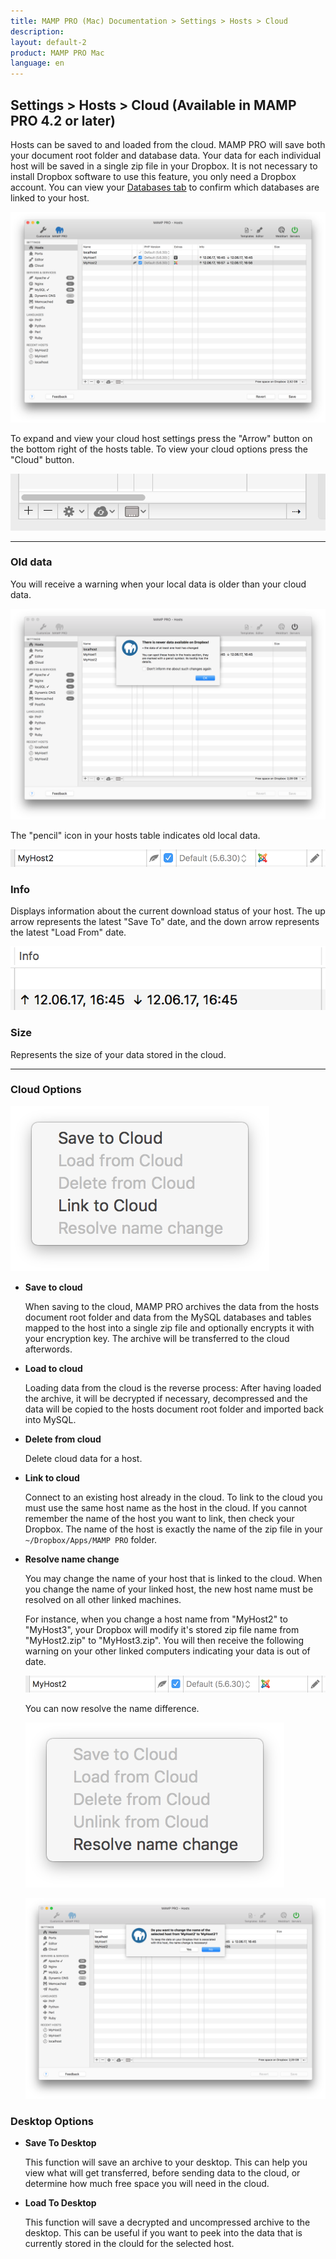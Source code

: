 ```yaml
---
title: MAMP PRO (Mac) Documentation > Settings > Hosts > Cloud
description: 
layout: default-2
product: MAMP PRO Mac
language: en
---
```


## Settings > Hosts > Cloud (Available in MAMP PRO 4.2 or later) 

Hosts can be saved to and loaded from the cloud. MAMP PRO will save both your document root folder and database data. Your data for each individual host will be saved in a single zip file in your Dropbox. It is not necessary to install Dropbox software to use this feature, you only need a Dropbox account. You can view your [Databases tab](../Databases) to confirm which databases are linked to your host.

![MAMP](/en/MAMP-PRO-Mac/Settings/Hosts/Cloud/cloud.png)

To expand and view your cloud host settings press the "Arrow" button on the bottom right of the hosts table. To view your cloud options press the "Cloud" button.

![MAMP](/en/MAMP-PRO-Mac/Settings/Hosts/Cloud/openCloudHostOptions.png)

---

### Old data

You will receive a warning when your local data is older than your cloud data.

![MAMP](/en/MAMP-PRO-Mac/Settings/Hosts/Cloud/oldDataWarning.png)

The "pencil" icon in your hosts table indicates old local data.

![MAMP](/en/MAMP-PRO-Mac/Settings/Hosts/Cloud/oldData.png)


### Info

Displays information about the current download status of your host. The up arrow represents the latest "Save To" date, and the down arrow represents the latest "Load From" date.

![MAMP](/en/MAMP-PRO-Mac/Settings/Hosts/Cloud/info.png)

### Size
  
Represents the size of your data stored in the cloud.

---


### Cloud Options

![MAMP](/en/MAMP-PRO-Mac/Settings/Hosts/Cloud/cloudOptions.png)

*  **Save to cloud**

    When saving to the cloud, MAMP PRO archives the data from the hosts document root folder and data from the MySQL databases and tables mapped to the host into a single zip file and optionally encrypts it with your encryption key. The archive will be transferred to the cloud afterwords.

*  **Load to cloud**

    Loading data from the cloud is the reverse process: After having loaded the archive, it will be decrypted if necessary, decompressed and the data will be copied to the hosts document root folder and imported back into MySQL. 

*  **Delete from cloud**

    Delete cloud data for a host.  

*  **Link to cloud**

    Connect to an existing host already in the cloud. To link to the cloud you must use the same host name as the host in the cloud. If you cannot remember the name of the host you want to link, then check your Dropbox. The name of the host is exactly the name of the zip file in your `~/Dropbox/Apps/MAMP PRO` folder.
    
*  **Resolve name change**

    You may change the name of your host that is linked to the cloud. When you change the name of your linked host, the new host name must be resolved on all other linked machines.
    
    For instance, when you change a host name from "MyHost2" to "MyHost3", your Dropbox will modify it's stored zip file name from "MyHost2.zip" to "MyHost3.zip". You will then receive the following warning on your other linked computers indicating your data is out of date.
    
    ![MAMP](/en/MAMP-PRO-Mac/Settings/Hosts/Cloud/oldData.png)
    
    You can now resolve the name difference.
    
    ![MAMP](/en/MAMP-PRO-Mac/Settings/Hosts/Cloud/resolveName.png)
    
    ![MAMP](/en/MAMP-PRO-Mac/Settings/Hosts/Cloud/resolveWarning.png)
     
 ### Desktop Options
  
  *  **Save To Desktop**
  
      This function will save an archive to your desktop. This can help you view what will get transferred, before sending data to the cloud, or determine how much free space you will need in the cloud.
  
  *  **Load To Desktop**
  
      This function will save a decrypted and uncompressed archive to the desktop. This can be useful if you want to peek into the data that is currently stored in the clould for the selected host. 
